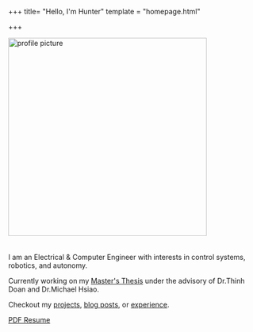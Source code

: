 +++
title= "Hello, I'm Hunter"
template = "homepage.html"

+++

<div style="display: flex; flex-wrap: wrap; align-items: center; gap: 20px;">
  <img src="/images/profile_pic.jpg" alt="profile picture" style="width: 400px; max-width: 100%;">
  <div style="flex: 1; min-width: 250px;">
    <p>
      I am an Electrical & Computer Engineer with interests in control systems, robotics, and autonomy.
    </p>
    <p>
      Currently working on my <a href="https://github.com/hunterwellis/Manipulator-Environment">Master's Thesis</a> under the advisory of Dr.Thinh Doan and Dr.Michael Hsiao.
    </p>
    <p>
      Checkout my <a href="./projects">projects</a>, <a href="./posts">blog posts</a>, or <a href="./timeline">experience</a>.
    </p>
    <p><a href="/pdfs/Ellis-Hunter-Resume.pdf">PDF Resume</a></p>
  </div>
</div>

